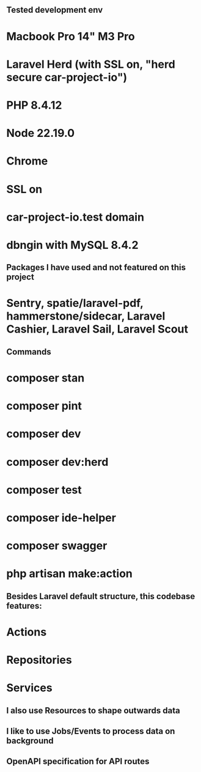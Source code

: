 ## Tested development env
# Macbook Pro 14" M3 Pro
# Laravel Herd (with SSL on, "herd secure car-project-io")
# PHP 8.4.12
# Node 22.19.0
# Chrome
# SSL on
# car-project-io.test domain
# dbngin with MySQL 8.4.2

## Packages I have used and not featured on this project
# Sentry, spatie/laravel-pdf, hammerstone/sidecar, Laravel Cashier, Laravel Sail, Laravel Scout

## Commands
# composer stan
# composer pint
# composer dev
# composer dev:herd
# composer test
# composer ide-helper
# composer swagger
# php artisan make:action 

## Besides Laravel default structure, this codebase features:
# Actions
# Repositories
# Services

## I also use Resources to shape outwards data

## I like to use Jobs/Events to process data on background

## OpenAPI specification for API routes
